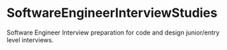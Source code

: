 # SoftwareEngineerInterviewStudies
Software Engineer Interview preparation for code and design junior/entry level interviews.
